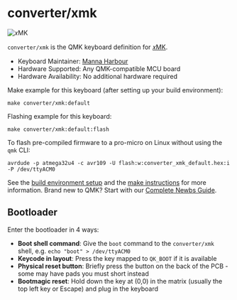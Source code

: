 # converter/xmk

![𝑥MK](https://raw.githubusercontent.com/manna-harbour/xmk/main/docs/images/xmk-banner.jpg)

`converter/xmk` is the QMK keyboard definition for [𝑥MK](https://github.com/manna-harbour/xmk).

* Keyboard Maintainer: [Manna Harbour](https://github.com/manna-harbour)
* Hardware Supported: Any QMK-compatible MCU board
* Hardware Availability: No additional hardware required

Make example for this keyboard (after setting up your build environment):

    make converter/xmk:default

Flashing example for this keyboard:

    make converter/xmk:default:flash

To flash pre-compiled firmware to a pro-micro on Linux without using the `qmk` CLI:

    avrdude -p atmega32u4 -c avr109 -U flash:w:converter_xmk_default.hex:i -P /dev/ttyACM0

See the [build environment setup](https://docs.qmk.fm/#/getting_started_build_tools) and the [make instructions](https://docs.qmk.fm/#/getting_started_make_guide) for more information. Brand new to QMK? Start with our [Complete Newbs Guide](https://docs.qmk.fm/#/newbs).

## Bootloader

Enter the bootloader in 4 ways:

* **Boot shell command**: Give the `boot` command to the `converter/xmk` shell, e.g. `echo "boot" > /dev/ttyACM0`
* **Keycode in layout**: Press the key mapped to `QK_BOOT` if it is available
* **Physical reset button**: Briefly press the button on the back of the PCB - some may have pads you must short instead
* **Bootmagic reset**: Hold down the key at (0,0) in the matrix (usually the top left key or Escape) and plug in the keyboard
